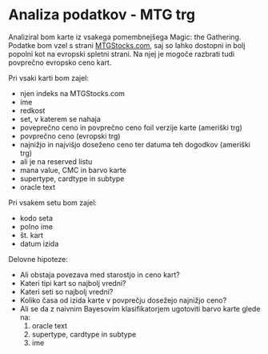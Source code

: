 # Analiza podatkov - MTG trg

Analiziral bom karte iz vsakega pomembnejšega Magic: the Gathering. Podatke bom vzel s strani [MTGStocks.com](https://www.mtgstocks.com/sets), saj so lahko dostopni in bolj popolni kot na evropski spletni strani. Na njej je mogoče razbrati tudi povprečno evropsko ceno kart.

Pri vsaki karti bom zajel:
* njen indeks na MTGStocks.com
* ime
* redkost
* set, v katerem se nahaja
* poveprečno ceno in povprečno ceno foil verzije karte (ameriški trg)
* povprečno ceno (evropski trg)
* najnižjo in najvišjo doseženo ceno ter datuma teh dogodkov (ameriški trg)
* ali je na reserved listu
* mana value, CMC in barvo karte
* supertype, cardtype in subtype
* oracle text

Pri vsakem setu bom zajel:
* kodo seta
* polno ime
* št. kart
* datum izida

Delovne hipoteze:
* Ali obstaja povezava med starostjo in ceno kart?
* Kateri tipi kart so najbolj vredni?
* Kateri seti so najbolj vredni?
* Koliko časa od izida karte v povprečju dosežejo najnižjo ceno?
* Ali se da z naivnim Bayesovim klasifikatorjem ugotoviti barvo karte glede na:
  1. oracle text
  2. supertype, cardtype in subtype
  3. ime
  
